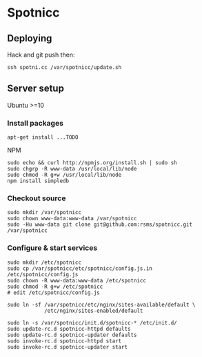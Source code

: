 # Spotnicc

## Deploying

Hack and git push then:

    ssh spotni.cc /var/spotnicc/update.sh

## Server setup

Ubuntu >=10

### Install packages

    apt-get install ...TODO

NPM

    sudo echo && curl http://npmjs.org/install.sh | sudo sh
    sudo chgrp -R www-data /usr/local/lib/node
    sudo chmod -R g+w /usr/local/lib/node
    npm install simpledb

### Checkout source

    sudo mkdir /var/spotnicc
    sudo chown www-data:www-data /var/spotnicc
    sudo -Hu www-data git clone git@github.com:rsms/spotnicc.git /var/spotnicc

### Configure & start services

    sudo mkdir /etc/spotnicc
    sudo cp /var/spotnicc/etc/spotnicc/config.js.in /etc/spotnicc/config.js
    sudo chown -R www-data:www-data /etc/spotnicc
    sudo chmod -R g+w /etc/spotnicc
    # edit /etc/spotnicc/config.js

    sudo ln -sf /var/spotnicc/etc/nginx/sites-available/default \
                /etc/nginx/sites-enabled/default

    sudo ln -s /var/spotnicc/init.d/spotnicc-* /etc/init.d/
    sudo update-rc.d spotnicc-httpd defaults
    sudo update-rc.d spotnicc-updater defaults
    sudo invoke-rc.d spotnicc-httpd start
    sudo invoke-rc.d spotnicc-updater start

